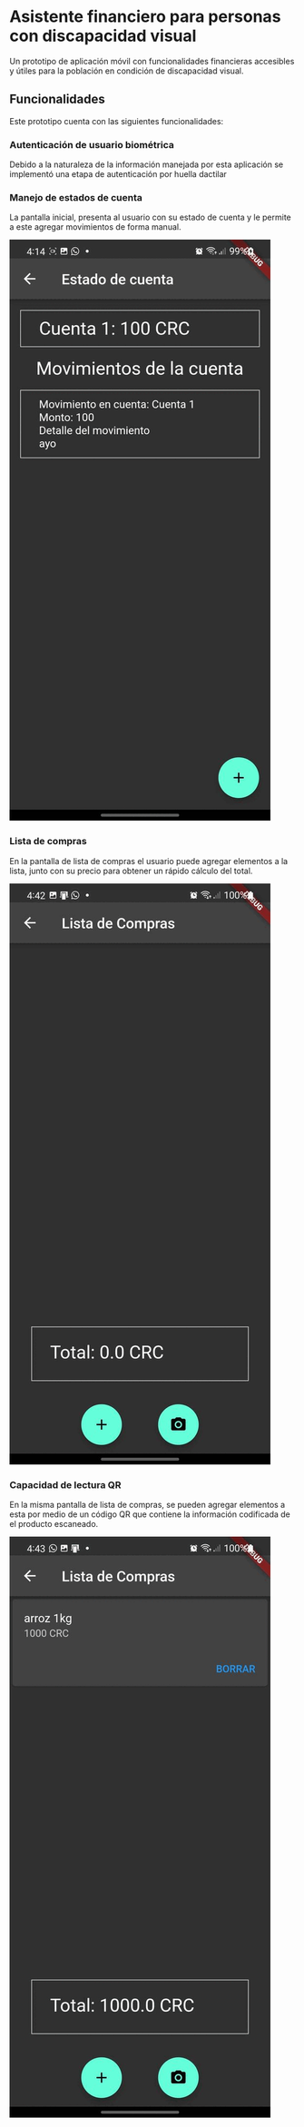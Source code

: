 # Asistente financiero para personas con discapacidad visual

Un prototipo de aplicación móvil con funcionalidades financieras accesibles y útiles para la población en condición de discapacidad visual.

## Funcionalidades

Este prototipo cuenta con las siguientes funcionalidades:

### Autenticación de usuario biométrica

Debido a la naturaleza de la información manejada por esta aplicación se implementó una etapa de autenticación por huella dactilar

### Manejo de estados de cuenta

La pantalla inicial, presenta al usuario con su estado de cuenta y le permite a este agregar movimientos de forma manual.

![estado de cuenta](/images/estado-cuenta.gif)

### Lista de compras

En la pantalla de lista de compras el usuario puede agregar elementos a la lista, junto con su precio para obtener un rápido cálculo del total.

![Lista de compras](/images/lista-compras.gif)

### Capacidad de lectura QR

En la misma pantalla de lista de compras, se pueden agregar elementos a esta por medio de un código QR que contiene la información codificada de el producto escaneado.

![Lectura QR](/images/lectura-qr.gif)
